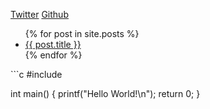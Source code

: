 [Twitter](https://twitter.com/CorruptByte/) [Github](https://github.com/32Bites)
<ul>
  {% for post in site.posts %}
    <li>
      <a href="{{ post.url }}">{{ post.title }}</a>
    </li>
  {% endfor %}
</ul>
```c
#include <stdio.h>

int main() {
	printf("Hello World!\n");
  	return 0;
}
```
